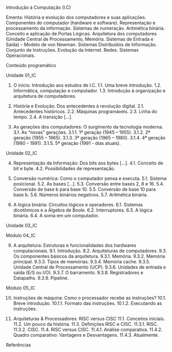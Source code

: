 Introdução à Computação (I.C)

Ementa:
História e evolução dos computadores e suas aplicações. Componentes do computador (hardware e software). Representação e processamento da informação. Sistemas de numeração. Aritmética binária. Conceito e aplicação de Portas Lógicas. Arquitetura dos computadores (Unidade Central de Processamento, Memória. Sistemas de Entrada e Saída) – Modelo de von Newman. Sistemas Distribuídos de Informação. Conjunto de Instruções. Evolução da Internet. Redes. Sistemas Operacionais.

Conteúdo programático

Unidade 01_IC

1. O início: Introdução aos estudos de I.C.
   1.1. Uma breve introdução. 1.2. Informática, computação e computador. 1.3. Introdução à organização e arquitetura de computadores.
2. História e Evolução: Dos antecedentes à revolução digital.
   2.1. Antecedentes históricos. 2.2. Máquinas programáveis. 2.3. Linha do tempo. 2.4. A transição [...].

3. As gerações dos computadores: O surgimento da tecnologia moderna.
   3.1. As “novas” gerações. 3.1.1. 1ª geração (1945 – 1955). 3.1.2. 2ª geração (1955 – 1965). 3.1.3. 3ª geração (1965 – 1980). 3.1.4. 4ª geração (1980 – 1991). 3.1.5. 5ª geração (1991 - dias atuais).

Unidade 02_IC

4. Representação da Informação: Dos bits aos bytes [...].
   4.1. Conceito de bit e byte. 4.2. Possibilidades de representação.

5. Conversão numérica: Como o computador pensa e executa.
   5.1. Sistema posicional. 5.2. As bases [...]. 5.3. Conversão entre bases 2, 8 e 16. 5.4. Conversão de base b para base 10. 5.5. Conversão de base 10 para base b. 5.6. Números binários negativos. 5.7. Aritmética binária.

6. A lógica binária: Circuitos lógicos e operadores.
6.1. Sistemas dicotômicos e a Álgebra de Boole. 6.2. Interruptores. 6.3. A lógica binária. 6.4. A soma em um computador.

Unidade 03_IC




Módulo 04_IC

9. A arquitetura: Estruturas e funcionalidades dos hardwares computacionais.
9.1. Introdução. 9.2. Arquiteturas de computadores. 9.3. Os componentes básicos da arquitetura. 9.3.1. Memória. 9.3.2. Memória principal. 9.3.3. Tipos de memórias. 9.3.4. Memória cache. 9.3.5. Unidade Central de Processamento (UCP). 9.3.6. Unidades de entrada e saída (E/S ou I/O). 9.3.7. O barramento. 9.3.8. Registradores e Datapaths. 9.3.9. Pipeline.

Módulo 05_IC

10. Instruções de máquina: Como o processador recebe as instruções?
10.1. Breve introdução. 10.1.1. Formato das instruções. 10.1.2. Executando as instruções.

11. Arquiteturas & Processadores:  RISC versus CISC
11.1. Conceitos iniciais. 11.2. Um pouco da história. 11.3. Definições RISC e CISC. 11.3.1. RISC. 11.3.2. CISC. 11.4. RISC versus CISC. 11.4.1. Análise comparativa. 11.4.2. Quadro comparativo: Vantagens e Desvantagens. 11.4.3. Atualmente.

Referências



